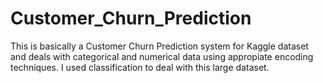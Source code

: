 # Customer_Churn_Prediction

This is basically a Customer Churn Prediction system for Kaggle dataset and deals with categorical and numerical data using appropiate encoding techniques.
I used classification to deal with this large dataset.
